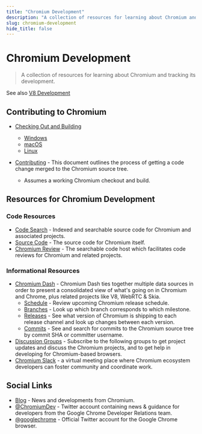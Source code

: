 ```yaml
---
title: "Chromium Development"
description: "A collection of resources for learning about Chromium and tracking its development."
slug: chromium-development
hide_title: false
---
```


# Chromium Development

> A collection of resources for learning about Chromium and tracking its development.

See also [V8 Development](latest/development/v8-development.md)

## Contributing to Chromium

- [Checking Out and Building](https://chromium.googlesource.com/chromium/src/+/main/docs/#checking-out-and-building)
  - [Windows](https://chromium.googlesource.com/chromium/src/+/main/docs/windows_build_instructions.md)
  - [macOS](https://chromium.googlesource.com/chromium/src/+/main/docs/mac_build_instructions.md)
  - [Linux](https://chromium.googlesource.com/chromium/src/+/main/docs/linux/build_instructions.md)

- [Contributing](https://chromium.googlesource.com/chromium/src/+/refs/heads/main/docs/contributing.md) - This document outlines the process of getting a code change merged to the Chromium source tree.
  - Assumes a working Chromium checkout and build.

## Resources for Chromium Development

### Code Resources

- [Code Search](https://source.chromium.org/chromium) - Indexed and searchable source code for Chromium and associated projects.
- [Source Code](https://source.chromium.org/chromium/chromium/src) - The source code for Chromium itself.
- [Chromium Review](https://chromium-review.googlesource.com) - The searchable code host which facilitates code reviews for Chromium and related projects.

### Informational Resources

- [Chromium Dash](https://chromiumdash.appspot.com/home) - Chromium Dash ties together multiple data sources in order to present a consolidated view of what's going on in Chromium and Chrome, plus related projects like V8, WebRTC & Skia.
  - [Schedule](https://chromiumdash.appspot.com/schedule) - Review upcoming Chromium release schedule.
  - [Branches](https://chromiumdash.appspot.com/branches) - Look up which branch corresponds to which milestone.
  - [Releases](https://chromiumdash.appspot.com/releases) - See what version of Chromium is shipping to each release channel and look up changes between each version.
  - [Commits](https://chromiumdash.appspot.com/commits) - See and search for commits to the Chromium source tree by commit SHA or committer username.
- [Discussion Groups](https://www.chromium.org/developers/discussion-groups) - Subscribe to the following groups to get project updates and discuss the Chromium projects, and to get help in developing for Chromium-based browsers.
- [Chromium Slack](https://www.chromium.org/developers/slack) - a virtual meeting place where Chromium ecosystem developers can foster community and coordinate work.

## Social Links

- [Blog](https://blog.chromium.org) - News and developments from Chromium.
- [@ChromiumDev](https://twitter.com/ChromiumDev) - Twitter account containing news & guidance for developers from the Google Chrome Developer Relations team.
- [@googlechrome](https://twitter.com/googlechrome) - Official Twitter account for the Google Chrome browser.
